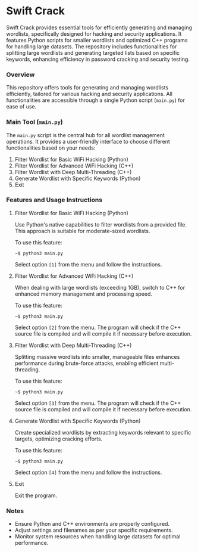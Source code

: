 # Swift Crack

Swift Crack provides essential tools for efficiently generating and managing wordlists, specifically designed for hacking and security applications. It features Python scripts for smaller wordlists and optimized C++ programs for handling large datasets. The repository includes functionalities for splitting large wordlists and generating targeted lists based on specific keywords, enhancing efficiency in password cracking and security testing.

### Overview

This repository offers tools for generating and managing wordlists efficiently, tailored for various hacking and security applications. All functionalities are accessible through a single Python script (`main.py`) for ease of use.

### Main Tool (`main.py`)

The `main.py` script is the central hub for all wordlist management operations. It provides a user-friendly interface to choose different functionalities based on your needs:

1. Filter Wordlist for Basic WiFi Hacking (Python)
2. Filter Wordlist for Advanced WiFi Hacking (C++)
3. Filter Wordlist with Deep Multi-Threading (C++)
4. Generate Wordlist with Specific Keywords (Python)
5. Exit

### Features and Usage Instructions

1. Filter Wordlist for Basic WiFi Hacking (Python)

   Use Python's native capabilities to filter wordlists from a provided file. This approach is suitable for moderate-sized wordlists.

   To use this feature:

   ```
   ~$ python3 main.py
   ```

   Select option `[1]` from the menu and follow the instructions.

2. Filter Wordlist for Advanced WiFi Hacking (C++)

   When dealing with large wordlists (exceeding 1GB), switch to C++ for enhanced memory management and processing speed.

   To use this feature:

   ```
   ~$ python3 main.py
   ```

   Select option `[2]` from the menu. The program will check if the C++ source file is compiled and will compile it if necessary before execution.

3. Filter Wordlist with Deep Multi-Threading (C++)

   Splitting massive wordlists into smaller, manageable files enhances performance during brute-force attacks, enabling efficient multi-threading.

   To use this feature:

   ```
   ~$ python3 main.py
   ```

   Select option `[3]` from the menu. The program will check if the C++ source file is compiled and will compile it if necessary before execution.

4. Generate Wordlist with Specific Keywords (Python)

   Create specialized wordlists by extracting keywords relevant to specific targets, optimizing cracking efforts.

   To use this feature:

   ```
   ~$ python3 main.py
   ```

   Select option `[4]` from the menu and follow the instructions.

5. Exit

   Exit the program.

### Notes

- Ensure Python and C++ environments are properly configured.
- Adjust settings and filenames as per your specific requirements.
- Monitor system resources when handling large datasets for optimal performance.
